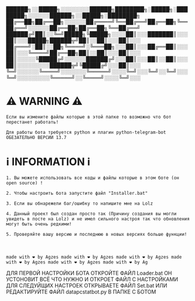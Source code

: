 ██████╗░░█████╗░░░░░░░░██████╗████████╗░█████╗░████████╗░░░░░░██████╗░░█████╗░████████╗
██╔══██╗██╔══██╗░░░░░░██╔════╝╚══██╔══╝██╔══██╗╚══██╔══╝░░░░░░██╔══██╗██╔══██╗╚══██╔══╝
██████╔╝██║░░╚═╝█████╗╚█████╗░░░░██║░░░███████║░░░██║░░░█████╗██████╦╝██║░░██║░░░██║░░░
██╔═══╝░██║░░██╗╚════╝░╚═══██╗░░░██║░░░██╔══██║░░░██║░░░╚════╝██╔══██╗██║░░██║░░░██║░░░
██║░░░░░╚█████╔╝░░░░░░██████╔╝░░░██║░░░██║░░██║░░░██║░░░░░░░░░██████╦╝╚█████╔╝░░░██║░░░
╚═╝░░░░░░╚════╝░░░░░░░╚═════╝░░░░╚═╝░░░╚═╝░░╚═╝░░░╚═╝░░░░░░░░░╚═════╝░░╚════╝░░░░╚═╝░░░ 

# ⚠️ WARNING ⚠️
    Если вы измените файлы которые в этой папке то возможно что бот перестанет работать!
  
    Для работы бота требуется python и плагин python-telegram-bot ОБЕЗАТЕЛЬНО ВЕРСИИ 13.7

# ℹ️ INFORMATION ℹ️                 

    1. Вы можете использовать все коды и файлы которые в этом боте (он open source) !
    
    2. Чтобы настроить бота запустите файл "Installer.bat" 
    
    3. Если вы обнарежели баг/ошибку то напишите мне на Lolz 
    
    4. Данный проект был создан просто так (Причину создания вы могли увидеть в посте на Lolz) и не имел сильного настроя так что обновления могут быть очень редкими!
    
    5. Проверяйте вашу версию и последнюю в новых версиях больше функции!


ㅤ

    made with ❤️ by Agzes made with ❤️ by Agzes made with ❤️ by Agzes made with ❤️ by Agzes made with ❤️ by Agzes made with ❤️ by Ag
  ДЛЯ ПЕРВОЙ НАСТРОЙКИ БОТА ОТКРОЙТЕ ФАЙЛ Loader.bat ОН УСТОНОВИТ ВСЁ ЧТО НУЖНО И ОТКРОЕТ ФАЙЛ С НАСТРОЙКАМИ 
  ДЛЯ СЛЕДУЙЩИХ НАСТРОЕК ОТКРЫВАЕТЕ ФАЙЛ Set.bat ИЛИ РЕДАКТИРУЙТЕ ФАЙЛ datapcstatbot.py В ПАПКЕ С БОТОМ
